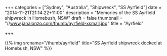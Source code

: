 +++
categories = ["Sydney", "Australia", "Shipwreck", "SS Ayrfield"]
date = "2014-11-21T21:14:22+11:00"
description = "Memories of the SS Ayrfield shipwreck in Homebush, NSW"
draft = false
thumbnail = "//www.janalonzo.com/thumb/ayrfield-xsmall.jpg"
title = "Ayrfield"

+++

{{% img srcname="/thumb/ayrfield" title="SS Ayrfield shipwreck docked at Homebush, NSW" %}}
